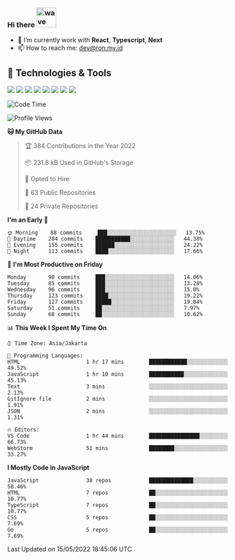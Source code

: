### Hi there <img src="https://i.ibb.co/q0Hx1KK/wave.gif" alt="wave" width="45px">

- 🌱 I’m currently work with **React**, **Typescript**, **Next**
- 📫 How to reach me: dev@ron.my.id

## 🔧 Technologies & Tools

![](https://img.shields.io/badge/OS-Linux-informational?style=flat&logo=linux&logoColor=white&color=2bbc8a)
![](https://img.shields.io/badge/OS-Windows-informational?style=flat&logo=windows&logoColor=white&color=2bbc8a)
![](https://img.shields.io/badge/Code-JavaScript-informational?style=flat&logo=javascript&logoColor=white&color=2bbc8a)
![](https://img.shields.io/badge/Code-Golang-informational?style=flat&logo=go&logoColor=white&color=2bbc8a)
![](https://img.shields.io/badge/Code-React-informational?style=flat&logo=react&logoColor=white&color=2bbc8a)
![](https://img.shields.io/badge/Code-Next-informational?style=flat&logo=next.js&logoColor=white&color=2bbc8a)
![](https://img.shields.io/badge/Shell-Bash-informational?style=flat&logo=gnu-bash&logoColor=white&color=2bbc8a)
![](https://img.shields.io/badge/Tools-Docker-informational?style=flat&logo=docker&logoColor=white&color=2bbc8a)

<!--START_SECTION:waka-->
![Code Time](http://img.shields.io/badge/Code%20Time-0%20secs-blue)

![Profile Views](http://img.shields.io/badge/Profile%20Views-0-blue)

**🐱 My GitHub Data** 

> 🏆 384 Contributions in the Year 2022
 > 
> 📦 231.8 kB Used in GitHub's Storage 
 > 
> 💼 Opted to Hire
 > 
> 📜 63 Public Repositories 
 > 
> 🔑 24 Private Repositories  
 > 
**I'm an Early 🐤** 

```text
🌞 Morning    88 commits     ███░░░░░░░░░░░░░░░░░░░░░░   13.75% 
🌆 Daytime    284 commits    ███████████░░░░░░░░░░░░░░   44.38% 
🌃 Evening    155 commits    ██████░░░░░░░░░░░░░░░░░░░   24.22% 
🌙 Night      113 commits    ████░░░░░░░░░░░░░░░░░░░░░   17.66%

```
📅 **I'm Most Productive on Friday** 

```text
Monday       90 commits     ███░░░░░░░░░░░░░░░░░░░░░░   14.06% 
Tuesday      85 commits     ███░░░░░░░░░░░░░░░░░░░░░░   13.28% 
Wednesday    96 commits     ███░░░░░░░░░░░░░░░░░░░░░░   15.0% 
Thursday     123 commits    ████░░░░░░░░░░░░░░░░░░░░░   19.22% 
Friday       127 commits    █████░░░░░░░░░░░░░░░░░░░░   19.84% 
Saturday     51 commits     ██░░░░░░░░░░░░░░░░░░░░░░░   7.97% 
Sunday       68 commits     ██░░░░░░░░░░░░░░░░░░░░░░░   10.62%

```


📊 **This Week I Spent My Time On** 

```text
⌚︎ Time Zone: Asia/Jakarta

💬 Programming Languages: 
HTML                     1 hr 17 mins        ████████████░░░░░░░░░░░░░   49.52% 
JavaScript               1 hr 10 mins        ███████████░░░░░░░░░░░░░░   45.13% 
Text                     3 mins              ░░░░░░░░░░░░░░░░░░░░░░░░░   2.13% 
GitIgnore file           2 mins              ░░░░░░░░░░░░░░░░░░░░░░░░░   1.91% 
JSON                     2 mins              ░░░░░░░░░░░░░░░░░░░░░░░░░   1.31%

🔥 Editors: 
VS Code                  1 hr 44 mins        ████████████████░░░░░░░░░   66.73% 
WebStorm                 51 mins             ████████░░░░░░░░░░░░░░░░░   33.27%

```

**I Mostly Code in JavaScript** 

```text
JavaScript               38 repos            ██████████████░░░░░░░░░░░   58.46% 
HTML                     7 repos             ██░░░░░░░░░░░░░░░░░░░░░░░   10.77% 
TypeScript               7 repos             ██░░░░░░░░░░░░░░░░░░░░░░░   10.77% 
CSS                      5 repos             ██░░░░░░░░░░░░░░░░░░░░░░░   7.69% 
Go                       5 repos             ██░░░░░░░░░░░░░░░░░░░░░░░   7.69%

```



 Last Updated on 15/05/2022 18:45:06 UTC
<!--END_SECTION:waka-->

